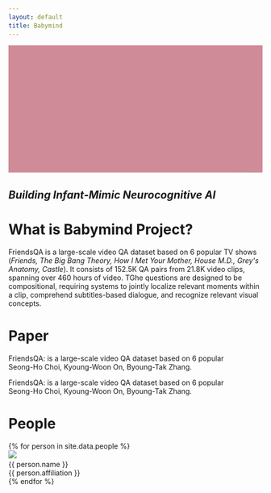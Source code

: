 ```yaml
---
layout: default
title: Babymind
---
```


<link rel="stylesheet" href="/assets/css/member.css">
<link rel="stylesheet" href="/assets/css/index.css">
<script type="text/javascript" src="/assets/js/index.js"></script>

<div class="bk-container">
  <img class="bk-img" src="/assets/images/main.png">
  <h2 class="bk-header">
    <i> Building Infant-Mimic Neurocognitive AI </i>
  </h2>
</div>

<!--<div class="update content-container">
  <h1 class = "content-title">
    Updates
  </h1>
  {% for news in site.data.updates %}
  <p class="content-item news news-{{ forloop.index0 }}">
    <span id="date">{{ news.date }}</span>
    {{ news.content }}
  </p>
  {% endfor %}
  <p class="content-item showMore">
    <span id="more" onclick="showMore()">More</span>
<span id="noMoreContext" style="display:none;color: #cccccc;"><br>No more news available.</span>
  </p>
</div>-->

<div class="about content-container">
  <h1 class = "content-title">
    What is Babymind Project?
  </h1>
  <p class="content-item">
   FriendsQA is a large-scale video QA dataset based on 6 popular TV shows (<i>Friends, The Big Bang Theory, How I Met Your Mother, House M.D., Grey's Anatomy, Castle</i>). It consists of 152.5K QA pairs from 21.8K video clips, spanning over 460 hours of video. TGhe questions are designed to be compositional, requiring systems to jointly localize relevant moments within a clip, comprehend subtitles-based dialogue, and recognize relevant visual concepts.
  </p>
</div>

<div class="paper content-container">
  <h1 class = "content-title">
    Paper
  </h1>
  <p class="content-item">
  FriendsQA: is a large-scale video QA dataset based on 6 popular <br>
  <span id="authors">Seong-Ho Choi, Kyoung-Woon On, Byoung-Tak Zhang.</span>
  </p>
  <p class="content-item">
  FriendsQA: is a large-scale video QA dataset based on 6 popular <br>
  <span id="authors">Seong-Ho Choi, Kyoung-Woon On, Byoung-Tak Zhang.</span>
  </p>
</div>

<div class="people content-container">
  <h1 class = "content-title">
    People
  </h1>
  <div class="content-item">
    {% for person in site.data.people %}
      <div class="member">
        <div class="member-profile">
          <img class="member-profile" src="{{person.src}}">
        </div>
        <div class="member-info member-name">
          {{ person.name }}
        </div>
        <div class="member-info member-position">
          {{ person.affiliation }}
        </div>
      </div>
    {% endfor %}
  </div>
</div>
